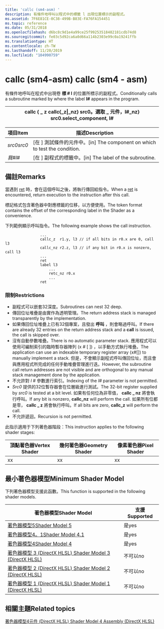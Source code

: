 ```yaml
---
title: 'callc (sm4-asm) '
description: 有條件地呼叫以程式中的標籤 l 出現位置標示的副程式。
ms.assetid: 7F6E81CE-0C38-499B-B83E-FA76FA154451
ms.topic: reference
ms.date: 05/31/2018
ms.openlocfilehash: d6bc8c9d1e4a99ce25f99253518482181cdb74d8
ms.sourcegitcommit: fe03c5d92ca6a0d66a114b2303e99c0a19241ffb
ms.translationtype: HT
ms.contentlocale: zh-TW
ms.lasthandoff: 11/20/2019
ms.locfileid: "104990759"
---
```

# <a name="callc-sm4---asm"></a><span data-ttu-id="b0f0f-103">callc (sm4-asm) </span><span class="sxs-lookup"><span data-stu-id="b0f0f-103">callc (sm4 - asm)</span></span>

<span data-ttu-id="b0f0f-104">有條件地呼叫在程式中出現卷 **標 \# l** 的位置所標示的副程式。</span><span class="sxs-lookup"><span data-stu-id="b0f0f-104">Conditionally calls a subroutine marked by where the label **l\#** appears in the program.</span></span>



| <span data-ttu-id="b0f0f-105">callc { \_ z </span><span class="sxs-lookup"><span data-stu-id="b0f0f-105">callc{\_z</span></span>\|<span data-ttu-id="b0f0f-106">\_nz} src0。選取 \_ 元件，l\#</span><span class="sxs-lookup"><span data-stu-id="b0f0f-106">\_nz} src0.select\_component, l\#</span></span> |
|----------------------------------------------|



 



| <span data-ttu-id="b0f0f-107">項目</span><span class="sxs-lookup"><span data-stu-id="b0f0f-107">Item</span></span>                                                            | <span data-ttu-id="b0f0f-108">描述</span><span class="sxs-lookup"><span data-stu-id="b0f0f-108">Description</span></span>                                                     |
|-----------------------------------------------------------------|-----------------------------------------------------------------|
| <span data-ttu-id="b0f0f-109"><span id="src0"></span><span id="SRC0"></span>*src0*</span><span class="sxs-lookup"><span data-stu-id="b0f0f-109"><span id="src0"></span><span id="SRC0"></span>*src0*</span></span><br/> | <span data-ttu-id="b0f0f-110">\[在 \] 測試條件的元件中。</span><span class="sxs-lookup"><span data-stu-id="b0f0f-110">\[in\] The component on which to test the condition.</span></span><br/> |
| <span data-ttu-id="b0f0f-111"><span id="l_"></span><span id="L_"></span>*我\#*</span><span class="sxs-lookup"><span data-stu-id="b0f0f-111"><span id="l_"></span><span id="L_"></span>*l\#*</span></span><br/>      | <span data-ttu-id="b0f0f-112">\[在 \] 副程式的標籤中。</span><span class="sxs-lookup"><span data-stu-id="b0f0f-112">\[in\] The label of the subroutine.</span></span><br/>                  |



 

## <a name="remarks"></a><span data-ttu-id="b0f0f-113">備註</span><span class="sxs-lookup"><span data-stu-id="b0f0f-113">Remarks</span></span>

<span data-ttu-id="b0f0f-114">當遇到 [ret](ret--sm4---asm-.md) 時，會在這個呼叫之後，將執行傳回給指令。</span><span class="sxs-lookup"><span data-stu-id="b0f0f-114">When a [ret](ret--sm4---asm-.md) is encountered, return execution to the instruction after this call.</span></span>

<span data-ttu-id="b0f0f-115">標記格式包含著色器中對應標籤的位移，以方便使用。</span><span class="sxs-lookup"><span data-stu-id="b0f0f-115">The token format contains the offset of the corresponding label in the Shader as a convenience.</span></span>

<span data-ttu-id="b0f0f-116">下列範例顯示呼叫指令。</span><span class="sxs-lookup"><span data-stu-id="b0f0f-116">The following example shows the call instruction.</span></span>


```
                ...
                callc_z  r1.y, l3 // if all bits in r0.x are 0, call l3
                callc_nz r2.z, l3 // if any bit in r0.x is nonzero, call l3
                ...
                ret
                label l3
                    ...
                    retc_nz r0.x
                    ...
                ret

```



### <a name="restrictions"></a><span data-ttu-id="b0f0f-117">限制</span><span class="sxs-lookup"><span data-stu-id="b0f0f-117">Restrictions</span></span>

-   <span data-ttu-id="b0f0f-118">副程式可以嵌套32深度。</span><span class="sxs-lookup"><span data-stu-id="b0f0f-118">Subroutines can nest 32 deep.</span></span>
-   <span data-ttu-id="b0f0f-119">傳回位址堆疊是由實作為透明管理。</span><span class="sxs-lookup"><span data-stu-id="b0f0f-119">The return address stack is managed transparently by the implementation.</span></span>
-   <span data-ttu-id="b0f0f-120">如果傳回位址堆疊上已有32個專案，且發出 **呼叫** ，則會略過呼叫。</span><span class="sxs-lookup"><span data-stu-id="b0f0f-120">If there are already 32 entries on the return address stack and a **call** is issued, the call is skipped over.</span></span>
-   <span data-ttu-id="b0f0f-121">沒有自動參數堆疊。</span><span class="sxs-lookup"><span data-stu-id="b0f0f-121">There is no automatic parameter stack.</span></span> <span data-ttu-id="b0f0f-122">應用程式可以使用可編制索引的臨時暫存器陣列 (x \# \[ \]) ，以手動方式執行堆疊。</span><span class="sxs-lookup"><span data-stu-id="b0f0f-122">The application can use an indexable temporary register array (x\#\[\]) to manually implement a stack.</span></span> <span data-ttu-id="b0f0f-123">但是，不會顯示副程式呼叫傳回位址，而且會與應用程式所完成的任何手動堆疊管理進行迭。</span><span class="sxs-lookup"><span data-stu-id="b0f0f-123">However, the subroutine call return addresses are not visible and are orthogonal to any manual stack management done by the application.</span></span>
-   <span data-ttu-id="b0f0f-124">不允許對 *l \#* 參數進行索引。</span><span class="sxs-lookup"><span data-stu-id="b0f0f-124">Indexing of the *l\#* parameter is not permitted.</span></span>
-   <span data-ttu-id="b0f0f-125">*Src0* 提供的32位暫存器會在位層級進行測試。</span><span class="sxs-lookup"><span data-stu-id="b0f0f-125">The 32-bit register supplied by *src0* is tested at a bit level.</span></span> <span data-ttu-id="b0f0f-126">如果有任何位為非零值， **callc \_ nz** 將會執行呼叫。</span><span class="sxs-lookup"><span data-stu-id="b0f0f-126">If any bit is nonzero, **callc\_nz** will perform the call.</span></span> <span data-ttu-id="b0f0f-127">如果所有位都是零， **callc \_ z** 將會執行呼叫。</span><span class="sxs-lookup"><span data-stu-id="b0f0f-127">If all bits are zero, **callc\_z** will perform the call.</span></span>
-   <span data-ttu-id="b0f0f-128">不允許遞迴。</span><span class="sxs-lookup"><span data-stu-id="b0f0f-128">Recursion is not permitted.</span></span>

<span data-ttu-id="b0f0f-129">此指示適用于下列著色器階段：</span><span class="sxs-lookup"><span data-stu-id="b0f0f-129">This instruction applies to the following shader stages:</span></span>



| <span data-ttu-id="b0f0f-130">頂點著色器</span><span class="sxs-lookup"><span data-stu-id="b0f0f-130">Vertex Shader</span></span> | <span data-ttu-id="b0f0f-131">幾何著色器</span><span class="sxs-lookup"><span data-stu-id="b0f0f-131">Geometry Shader</span></span> | <span data-ttu-id="b0f0f-132">像素著色器</span><span class="sxs-lookup"><span data-stu-id="b0f0f-132">Pixel Shader</span></span> |
|---------------|-----------------|--------------|
| <span data-ttu-id="b0f0f-133">x</span><span class="sxs-lookup"><span data-stu-id="b0f0f-133">x</span></span>             | <span data-ttu-id="b0f0f-134">x</span><span class="sxs-lookup"><span data-stu-id="b0f0f-134">x</span></span>               | <span data-ttu-id="b0f0f-135">x</span><span class="sxs-lookup"><span data-stu-id="b0f0f-135">x</span></span>            |



 

## <a name="minimum-shader-model"></a><span data-ttu-id="b0f0f-136">最小著色器模型</span><span class="sxs-lookup"><span data-stu-id="b0f0f-136">Minimum Shader Model</span></span>

<span data-ttu-id="b0f0f-137">下列著色器模型支援此函數。</span><span class="sxs-lookup"><span data-stu-id="b0f0f-137">This function is supported in the following shader models.</span></span>



| <span data-ttu-id="b0f0f-138">著色器模型</span><span class="sxs-lookup"><span data-stu-id="b0f0f-138">Shader Model</span></span>                                              | <span data-ttu-id="b0f0f-139">支援</span><span class="sxs-lookup"><span data-stu-id="b0f0f-139">Supported</span></span> |
|-----------------------------------------------------------|-----------|
| [<span data-ttu-id="b0f0f-140">著色器模型5</span><span class="sxs-lookup"><span data-stu-id="b0f0f-140">Shader Model 5</span></span>](d3d11-graphics-reference-sm5.md)        | <span data-ttu-id="b0f0f-141">是</span><span class="sxs-lookup"><span data-stu-id="b0f0f-141">yes</span></span>       |
| [<span data-ttu-id="b0f0f-142">著色器模型4。1</span><span class="sxs-lookup"><span data-stu-id="b0f0f-142">Shader Model 4.1</span></span>](dx-graphics-hlsl-sm4.md)              | <span data-ttu-id="b0f0f-143">是</span><span class="sxs-lookup"><span data-stu-id="b0f0f-143">yes</span></span>       |
| [<span data-ttu-id="b0f0f-144">著色器模型4</span><span class="sxs-lookup"><span data-stu-id="b0f0f-144">Shader Model 4</span></span>](dx-graphics-hlsl-sm4.md)                | <span data-ttu-id="b0f0f-145">是</span><span class="sxs-lookup"><span data-stu-id="b0f0f-145">yes</span></span>       |
| [<span data-ttu-id="b0f0f-146">著色器模型 3 (DirectX HLSL) </span><span class="sxs-lookup"><span data-stu-id="b0f0f-146">Shader Model 3 (DirectX HLSL)</span></span>](dx-graphics-hlsl-sm3.md) | <span data-ttu-id="b0f0f-147">不可以</span><span class="sxs-lookup"><span data-stu-id="b0f0f-147">no</span></span>        |
| [<span data-ttu-id="b0f0f-148">著色器模型 2 (DirectX HLSL) </span><span class="sxs-lookup"><span data-stu-id="b0f0f-148">Shader Model 2 (DirectX HLSL)</span></span>](dx-graphics-hlsl-sm2.md) | <span data-ttu-id="b0f0f-149">不可以</span><span class="sxs-lookup"><span data-stu-id="b0f0f-149">no</span></span>        |
| [<span data-ttu-id="b0f0f-150">著色器模型 1 (DirectX HLSL) </span><span class="sxs-lookup"><span data-stu-id="b0f0f-150">Shader Model 1 (DirectX HLSL)</span></span>](dx-graphics-hlsl-sm1.md) | <span data-ttu-id="b0f0f-151">不可以</span><span class="sxs-lookup"><span data-stu-id="b0f0f-151">no</span></span>        |



 

## <a name="related-topics"></a><span data-ttu-id="b0f0f-152">相關主題</span><span class="sxs-lookup"><span data-stu-id="b0f0f-152">Related topics</span></span>

<dl> <dt>

[<span data-ttu-id="b0f0f-153">著色器模型4元件 (DirectX HLSL) </span><span class="sxs-lookup"><span data-stu-id="b0f0f-153">Shader Model 4 Assembly (DirectX HLSL)</span></span>](dx-graphics-hlsl-sm4-asm.md)
</dt> </dl>

 

 





